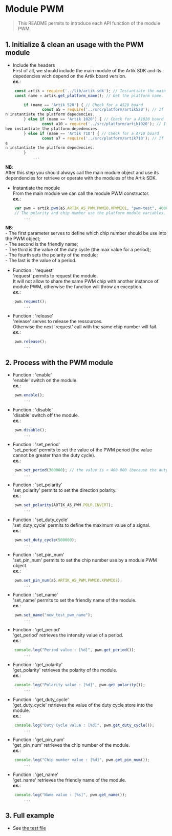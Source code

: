 # Module PWM
   > This README permits to introduce each API function of the module PWM.

## 1. Initialize & clean an usage with the PWM module
   * Include the headers  
   First of all, we should include the main module of the Artik SDK and its depedencies wich depend on the Artik board version.  
   **_ex\._**:  

```javascript
	const artik = require('../lib/artik-sdk'); // Instantiate the main module object for accessing to the Artik SDK.  
	const name = artik.get_platform_name(); // Get the platform name.  

        if (name == 'Artik 520') { // Check for a A520 board
                const a5 = require('../src/platform/artik520'); // If 'yes', thee
n instantiate the platform depedencies.
        } else if (name == 'Artik 1020') { // Check for a A1020 board
                const a10 = require('../src/platform/artik1020'); // If 'yes', tt
hen instantiate the platform depedencies.
        } else if (name == 'Artik 71O') { // Check for a A710 board
                const a7 = require('../src/platform/artik710'); // If 'yes', thee
e
n instantiate the platform depedencies.
        }
		    ...
```
 __NB__:  
   After this step you should always call the main module object and use its dependencies for retrieve or operate with the modules of the Artik SDK.  
   
   * Instantiate the module  
   From the main module we can call the module PWM constructor.  
   **_ex\._**:  

```javascript
	var pwm = artik.pwm(a5.ARTIK_A5_PWM.PWMIO.XPWMIO1, "pwm-test", 400000, a5.ARTIK_A5_PWM.POLR.NORMAL, 200000);
	// The polarity and chip number use the platform module variables.
		...
```
 __NB__:  
   \- The first parameter serves to define which chip number should be use into the PWM object;  
   \- The second is the friendly name;  
   \- The third is the value of the duty cycle (the max value for a period);  
   \- The fourth sets the polarity of the module;  
   \- The last is the value of a period.  

   * Function : 'request'  
   'request' permits to request the module.    
   It will not allow to share the same PWM chip with another instance of module PWM, otherwise the function will throw an exception.   
   **_ex\._**:  

```javascript
	pwm.request();
		...
```

   * Function : 'release'  
   'release' serves to release the ressources.   
   Otherwise the next 'request' call with the same chip number will fail.   
   **_ex\._**:  

```javascript
	pwm.release();
		...
```

## 2. Process with the PWM module
   * Function : 'enable'  
   'enable' switch on the module.  
   **_ex\._**:  

```javascript
	pwm.enable();
		...
```

   * Function : 'disable'  
   'disable' switch off the module.  
   **_ex\._**:  

```javascript
	pwm.disable();
		...
```

   * Function : 'set_period'  
   'set_period' permits to set the value of the PWM period (the value cannot be greater than the duty cycle).  
   **_ex\._**:  

```javascript
	pwm.set_period(300000); // the value is < 400 000 (because the duty cycle is egual to this value).  
		...
```

   * Function : 'set_polarity'  
   'set_polarity' permits to set the direction polarity.  
   **_ex\._**:  

```javascript
	pwm.set_polarity(ARTIK_A5_PWM.POLR.INVERT);  
		...
```

   * Function : 'set_duty_cycle'  
   'set_duty_cycle' permits to define the maximum value of a signal.  
   **_ex\._**:  

```javascript
	pwm.set_duty_cycle(500000);
		...
```

   * Function : 'set_pin_num'  
   'set_pin_num' permits to set the chip number use by a module PWM object.  
   **_ex\._**:  

```javascript
	pwm.set_pin_num(a5.ARTIK_A5_PWM.PWMIO.XPWMIO2);
		...
```

   * Function : 'set_name'  
   'set_name' permits to set the friendly name of the module.  
   **_ex\._**:  

```javascript
	pwm.set_name("new_test_pwm_name");
		...
```

   * Function : 'get_period'  
   'get_period' retrieves the intensity value of a period.    
   **_ex\._**:  

```javascript
    console.log("Period value : [%d]", pwm.get_period());
		...
```

   * Function : 'get_polarity'  
   'get_polarity' retrieves the polarity of the module.   
   **_ex\._**:  

```javascript
	console.log("Polarity value : [%d]", pwm.get_polarity());
		...
```

   * Function : 'get_duty_cycle'  
   'get_duty_cycle' retrieves the value of the duty cycle store into the module.  
   **_ex\._**:  

```javascript
	console.log("Duty Cycle value : [%d]", pwm.get_duty_cycle());
		...
```

   * Function : 'get_pin_num'  
   'get_pin_num' retrieves the chip number of the module.  
   **_ex\._**:  

```javascript
	console.log("Chip number value : [%d]", pwm.get_pin_num());
		...
```

   * Function : 'get_name'  
   'get_name' retrieves the friendly name of the module.  
   **_ex\._**:  

```javascript
	console.log("Name value : [%s]", pwm.get_name());
		...
```

## 3. Full example

   * See [the test file](/test/pwm-test.js)
